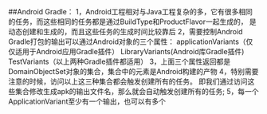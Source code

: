 ##Android Gradle：
    1，Android工程相对与Java工程复杂的多，它有很多相同的任务，而这些相同的任务都是通过BuildType和ProductFlavor一起生成的，
    是动态创建和生成的，而且这些任务的生成时间比较靠后
    2，需要控制Android Gradle打包的输出可以通过Android对象的三个属性：
        applicationVariants（仅仅适用于Android应用Gradle插件）
        LibraryVariants(Android库Gradle插件)
        TestVariants（以上两种Gradle插件都适用）
    3，上面三个属性返回都是DomainObjectSet对象的集合，集合中的元素是Android构建的产物
    4，特别需要注意的时候，访问以上这三种集合都会触发创建所有的任务。
    即我们通过访问这些集合修改生成apk的输出文件名，那么就会自动触发创建所有的任务;
    5，每一个ApplicationVariant至少有一个输出，也可以有多个